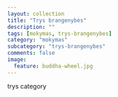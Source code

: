 ```yaml
---
layout: collection
title: "Trys brangenybės"
description: ""
tags: [mokymas, trys-brangenybes]
category: "mokymas"
subcategory: "trys-brangenybes"
comments: false
image:
  feature: buddha-wheel.jpg
---
```


trys category
